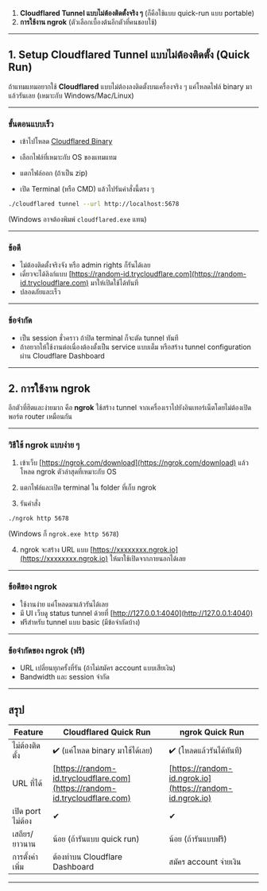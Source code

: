 1. **Cloudflared Tunnel แบบไม่ต้องติดตั้งจริง ๆ** (ก็คือใช้แบบ quick-run แบบ portable)
2. **การใช้งาน ngrok** (ตัวเลือกเบื้องต้นอีกตัวที่คนชอบใช้)

---

## 1. Setup Cloudflared Tunnel แบบไม่ต้องติดตั้ง (Quick Run)

ถ้าแทมแทมอยากใช้ **Cloudflared** แบบไม่ต้องลงติดตั้งบนเครื่องจริง ๆ แค่โหลดไฟล์ binary มาแล้วรันเลย (เหมาะกับ Windows/Mac/Linux)

---

### ขั้นตอนแบบเร็ว

* เข้าไปโหลด [Cloudflared Binary](https://developers.cloudflare.com/cloudflare-one/connections/connect-apps/install-and-setup/installation)

* เลือกไฟล์ที่เหมาะกับ OS ของแทมแทม

* แตกไฟล์ออก (ถ้าเป็น zip)

* เปิด Terminal (หรือ CMD) แล้วไปรันคำสั่งนี้ตรง ๆ

```bash
./cloudflared tunnel --url http://localhost:5678
```

(Windows อาจต้องพิมพ์ `cloudflared.exe` แทน)

---

### ข้อดี

* ไม่ต้องติดตั้งจริงจัง หรือ admin rights ก็รันได้เลย
* เดี๋ยวจะได้ลิงก์แบบ [https://random-id.trycloudflare.com](https://random-id.trycloudflare.com) มาให้เปิดใช้ได้ทันที
* ปลอดภัยและเร็ว

---

### ข้อจำกัด

* เป็น session ชั่วคราว ถ้าปิด terminal ก็จะตัด tunnel ทันที
* ถ้าอยากให้ใช้งานต่อเนื่องต้องตั้งเป็น service แบบเต็ม หรือสร้าง tunnel configuration ผ่าน Cloudflare Dashboard

---

## 2. การใช้งาน ngrok

อีกตัวที่ฮิตและง่ายมาก คือ **ngrok** ใช้สร้าง tunnel จากเครื่องเราไปยังอินเทอร์เน็ตโดยไม่ต้องเปิดพอร์ต router เหมือนกัน

---

### วิธีใช้ ngrok แบบง่าย ๆ

1. เข้าเว็บ [https://ngrok.com/download](https://ngrok.com/download) แล้วโหลด ngrok ตัวล่าสุดที่เหมาะกับ OS

2. แตกไฟล์และเปิด terminal ใน folder ที่เก็บ ngrok

3. รันคำสั่ง

```bash
./ngrok http 5678
```

(Windows ก็ `ngrok.exe http 5678`)

4. ngrok จะสร้าง URL แบบ [https://xxxxxxxx.ngrok.io](https://xxxxxxxx.ngrok.io) ให้มาใช้เปิดจากภายนอกได้เลย

---

### ข้อดีของ ngrok

* ใช้งานง่าย แค่โหลดมาแล้วรันได้เลย
* มี UI เว็บดู status tunnel ด้วยที่ [http://127.0.0.1:4040](http://127.0.0.1:4040)
* ฟรีสำหรับ tunnel แบบ basic (มีข้อจำกัดบ้าง)

---

### ข้อจำกัดของ ngrok (ฟรี)

* URL เปลี่ยนทุกครั้งที่รัน (ถ้าไม่สมัคร account แบบเสียเงิน)
* Bandwidth และ session จำกัด

---

## สรุป

| Feature           | Cloudflared Quick Run                                                      | ngrok Quick Run                                          |
| ----------------- | -------------------------------------------------------------------------- | -------------------------------------------------------- |
| ไม่ต้องติดตั้ง    | ✔ (แค่โหลด binary มาใช้ได้เลย)                                             | ✔ (โหลดแล้วรันได้ทันที)                                  |
| URL ที่ได้        | [https://random-id.trycloudflare.com](https://random-id.trycloudflare.com) | [https://random-id.ngrok.io](https://random-id.ngrok.io) |
| เปิด port ไม่ต้อง | ✔                                                                          | ✔                                                        |
| เสถียร/ยาวนาน     | น้อย (ถ้ารันแบบ quick run)                                                 | น้อย (ถ้ารันแบบฟรี)                                      |
| การตั้งค่าเพิ่ม   | ต้องทำบน Cloudflare Dashboard                                              | สมัคร account จ่ายเงิน                                   |

---
